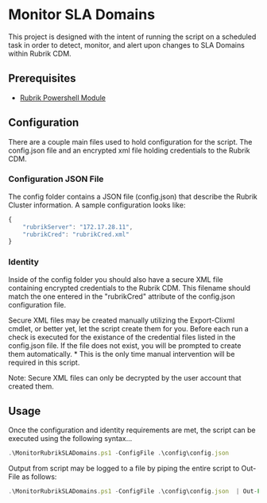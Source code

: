 # Monitor SLA Domains

This project is designed with the intent of running the script on a scheduled task in order to detect, monitor, and alert upon changes to SLA Domains within Rubrik CDM.

## Prerequisites
 - [Rubrik Powershell Module](https://github.com/rubrikinc/PowerShell-Module)

 
## Configuration

There are a couple main files used to hold configuration for the script. The config.json file and an encrypted xml file holding credentials to the Rubrik CDM.

### Configuration JSON File

The config folder contains a JSON file (config.json) that describe the Rubrik Cluster information. A sample configuration looks like:
```javascript
{
    "rubrikServer": "172.17.28.11",
    "rubrikCred": "rubrikCred.xml"
}
```
### Identity

Inside of the config folder you should also have a secure XML file containing encrypted credentials to the Rubrik CDM. This filename should match the one entered in the "rubrikCred" attribute of the config.json configuration file.

Secure XML files may be created manually utilizing the Export-Clixml cmdlet, or better yet, let the script create them for you. Before each run a check is executed for the existance of the credential files listed in the config.json file. If the file does not exist, you will be prompted to create them automatically. * This is the only time manual intervention will be required in this script.

Note: Secure XML files can only be decrypted by the user account that created them.

## Usage

Once the configuration and identity requirements are met, the script can be executed using the following syntax...
```javascript
.\MonitorRubrikSLADomains.ps1 -ConfigFile .\config\config.json 
```
Output from script may be logged to a file by piping the entire script to Out-File as follows:
```javascript
.\MonitorRubrikSLADomains.ps1 -ConfigFile .\config\config.json  | Out-File C:\scriptoutput.txt
```
